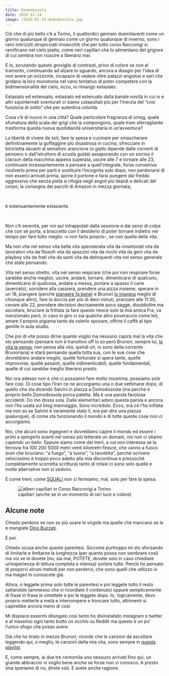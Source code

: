```yaml
---
title: Domodossola
date: 2020-01-14
image: /2020-01-14-domodossola.jpg
---
```

Ciò che di più bello c’è a Torino, il quattordici gennaio duemilaventi come un giorno qualunque di gennaio come un giorno qualunque di inverno, sono i rami intirizziti stropicciati rinsecchiti che per tutto corso Racconigi si ramificano nel cielo piatto, come neri capillari che lo alimentano del grigiore di cui sembra non riuscire a liberarsi mai.

E io, scrutando questo groviglio di contrasti, privo di colore se non al tramonto, continuando ad alzare lo sguardo, ancora a disagio per l’idea di non avere un orizzonte, incapace di vedere oltre palazzi angolosi e seri che gridano la loro monotonia nel vano tentativo di poter competere con la bidimensionalità del cielo, ecco, io rimango estasiato.

Estasiato ed estenuato, estasiato ed estenuato dalla banale novità in cui io e altri squinternati sventurati ci siamo catapultati più per l’inerzia del “così funziona di solito” che per autentica volontà.

Cosa c’è di nuovo in una città? Quale particolare fragranza di smog, quale sfumatura della scala dei grigi che la compongono, quale tram sferragliante trasforma questa nuova quotidianità universitaria in un’avventura?

La libertà di vivere da soli, fare la spesa e cucinare per smascherare definitivamente la goffaggine più disastrosa in cucina, sfrecciare in bicicletta davanti al semaforo arancione (o giallo dipende dalle correnti di pensiero o dall’istruttore di scuola guida) assaporando con un sorriso il clacson della macchina appena superata, uscire alle 7 e tornare alle 23, continuare incessantemente a pensare a quell’integrale, forse conveniva risolverlo prima per parti e sostituire l’incognita solo dopo, non perdonarsi di non esserci arrivati prima, aprire il portone e farsi pungere dal freddo aggressivo che senza pietà si rifugia negli angoli più tiepidi e delicati del corpo, la consegna dei pacchi di Amazon in mezza giornata,

<br>

è estenuantemente estasiante.

<br>

Non c’è serenità, per noi qui intrappolati dalla sessione e dai sensi di colpa che con sé porta, a braccetto con il desiderio di poter tornare indietro nel tempo per fare tutto meglio -o non farlo proprio-, se non quella della vita.

Ma non vita nel senso vita bella vita spensierata vita da innamorati vita da lavoratori vita da filosofi vita da spazzini vita da ricchi vita da geni vita da playboy vita da frati vita da santi vita da delinquenti vita nel senso generale che state pensando.

Vita nel senso stretto, vita nel senso respirare (che poi non respirare forse sarebbe anche meglio), uscire, andare, tornare, dimenticarsi di qualcuno, dimenticarsi di qualcosa, andare a messa, portare a spasso il cane (avercelo), sorridere alla cassiera, prendere una pizza insieme, sperare in un 18, piangere (perché <a href='https://www.instagram.com/p/B46_9F3g4AP/' target='_blank'>piangere fa bene</a>) e Brunori <a href='https://open.spotify.com/album/7sYFig64Wpcv9PDq8QRGlV?si=jGGMDzcqTCKeXX2pPm0Nbw' target='_blank'>lo insegna</a> meglio di chiunque altro), fare la doccia per più di dieci minuti, pranzare alle 11:30, cenare alle 22, prendere decisioni decisamente poco sagge, disubbidire ma ascoltare, bruciare la frittata (a fare questo riesce solo la mia amica Fra, va menzionato però, in caso in giro ci sia qualche altro poveraccio come lei), amare il proprio pigiama tanto da volerlo sposare, offrire il caffè al tipo gentile in aula studio.

Che poi di vite posso dirne quante voglio ma nessuno capirà mai la vita che sto pensando (pensare non è transitivo uff lo so però Brunori, sempre lui, <a href='https://open.spotify.com/track/7bDVh4f0CVKFawrhG84eCU?si=RF4Fy1zcQvyQqLfwGTp8LQ' target='_blank'>la vita la pensa</a>, non pensa alla vita, quindi oh, io sono della corrente Brunoriana) e starà pensando quella tutta sua, con le sue cose che dovrebbero andare meglio, quelle fortunate si spera tante, quelle improvvise, quelle pesanti, quelle indimenticabili, quelle fondamentali, quelle di cui sarebbe meglio liberarsi presto.

Noi ora adesso non è che ci possiamo fare molto insomma, possiamo solo fare così. Di cose tipo l’Iran ce ne accorgiamo una o due settimane dopo, di quello che sta dicendo Salvini in piazza a Domodossola (ma perché è proprio bello Domodossola porca paletta. Ma è una parola favolosa accidenti. Do mo dosss sola. Dalle elementari adoro questa parola e ancora non l’ho usata sul blog mannaggia. Sono incredulo. Ecco, ora ce l’ho infilata ma non so se Salvini è veramente stato lì, era per dire una piazza qualunque), di come sta funzionando il mondo e di tutte queste cose non ci accorgiamo.

Noi, che alcuni sono ingegneri e dovrebbero capire il mondo ed essere i primi a spingerlo avanti nel senso più letterale un domani, noi non ci stiamo capendo un belin. Eppure siamo come dei treni, a cui non interessa se la ferrovia fra 100 200 5000 metri venti kilometri finisce, che vanno a fuoco (non che bruciano: “a fuego”, “a tuono”, “a tavoletta”, perché scrivere velocissimo è troppo poco adatto alla mia discontinua e pressoché completamente scorretta scrittura) tanto di rotaie ci sono solo quelle e molte alternative non si vedono.

E come treni, come <a href='https://youtu.be/5bW7m--WiWE' target='_blank'>SQUALI</a> non ci fermiamo, mai, solo per fare la spesa.

<figure><img src='{{ image }}' alt='alberi capillari in Corso Racconigi a Torino' class='u-photo'><figcaption>capillari (anche se in un momento di rari luce e colore)</figcaption></figure>

## Alcune note

Chiedo perdono se non so più usare le virgole ma quelle che mancano se le è mangiate <a href='https://it.wikipedia.org/wiki/Un_amore_(romanzo)' target='_blank'>Dino Buzzati</a>.

E poi.

Chiedo scusa anche queste parentesi. Siccome purtroppo mi sto sforzando di limitarle e limitarne la lunghezza (per quanto possa non sembrare così) ma voi ve le dovete (no, sia mai, POTETE, dovete solo in caso chiediate un’esperienza di lettura completa e intensa) sorbire tutte. Perciò ho pensato di proporvi alcuni metodi per non perdervi, che sono quelli che utilizzo io ma magari lo conoscete già.

Allora, o leggete prima solo tutte le parentesi e poi leggete tutto il resto saltandole (ammesso che vi ricordiate il contenuto) oppure semplicemente di frase in frase le omettete e poi le leggete dopo. Io, logicamente, devo proprio metterle a metà e interrompere e troncare tutto, altrimenti si capirebbe ancora meno di così.

Mi dispiace essermi dilungato così tanto ho disinstallato instagram e twitter e al massimo ogni tanto butto un occhio su Reddit ma questo è un po’ l’unico sfogo che posso avere.

Già che ho tirato in mezzo Brunori, ricordo che le canzoni da ascoltare leggendo qui, o meglio, le canzoni della mia vita, sono sempre in <a href='https://open.spotify.com/playlist/5BlTNSfjxRYrJ2nJ9dl9WX' target='blank'>questa playlist</a>.

E, come sempre, ai due tre centomila uno nessuno arrivati fino qui, un grande abbraccio vi voglio bene anche se forse non vi conosco. A presto (ma speriamo di no, direte voi). E avete anche ragione.
